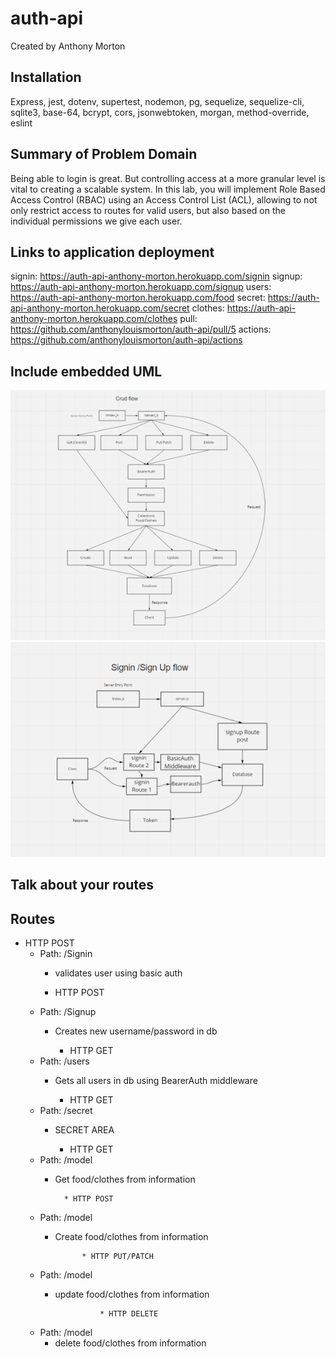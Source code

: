 # auth-api

Created by Anthony Morton

## Installation
Express, jest, dotenv, supertest, nodemon, pg, sequelize, sequelize-cli, sqlite3, base-64, bcrypt, cors, jsonwebtoken, morgan, method-override, eslint

## Summary of Problem Domain
Being able to login is great. But controlling access at a more granular level is vital to creating a scalable system. In this lab, you will implement Role Based Access Control (RBAC) using an Access Control List (ACL), allowing to not only restrict access to routes for valid users, but also based on the individual permissions we give each user.

## Links to application deployment
signin: https://auth-api-anthony-morton.herokuapp.com/signin
signup: https://auth-api-anthony-morton.herokuapp.com/signup
users: https://auth-api-anthony-morton.herokuapp.com/food
secret: https://auth-api-anthony-morton.herokuapp.com/secret
clothes: https://auth-api-anthony-morton.herokuapp.com/clothes
pull: https://github.com/anthonylouismorton/auth-api/pull/5
actions: https://github.com/anthonylouismorton/auth-api/actions

## Include embedded UML
![uml](./crudflow.png)
![uml](./signin-signup.png)

## Talk about your routes

## Routes

* HTTP POST
  * Path: /Signin
    * validates user using basic auth

    * HTTP POST
  * Path: /Signup
    * Creates new username/password in db

        * HTTP GET
  * Path: /users
    * Gets all users in db using BearerAuth middleware

    
        * HTTP GET
  * Path: /secret
    * SECRET AREA

        * HTTP GET
  * Path: /model
    * Get food/clothes from information

            * HTTP POST
  * Path: /model
    * Create food/clothes from information

                * HTTP PUT/PATCH
  * Path: /model
    * update food/clothes from information

                    * HTTP DELETE
  * Path: /model
    * delete food/clothes from information
